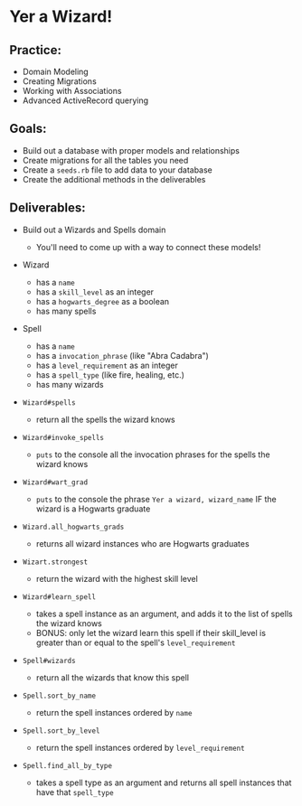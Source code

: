 # Yer a Wizard!

## Practice:
- Domain Modeling 
- Creating Migrations
- Working with Associations
- Advanced ActiveRecord querying

## Goals: 
- Build out a database with proper models and relationships 
- Create migrations for all the tables you need
- Create a `seeds.rb` file to add data to your database
- Create the additional methods in the deliverables

## Deliverables:
- Build out a Wizards and Spells domain
  - You'll need to come up with a way to connect these models!

- Wizard
  - has a `name`
  - has a `skill_level` as an integer
  - has a `hogwarts_degree` as a boolean
  - has many spells

- Spell
  - has a `name`
  - has a `invocation_phrase` (like "Abra Cadabra")
  - has a `level_requirement` as an integer
  - has a `spell_type` (like fire, healing, etc.)
  - has many wizards 

- `Wizard#spells` 
  - return all the spells the wizard knows
- `Wizard#invoke_spells` 
  - `puts` to the console all the invocation phrases for the spells the wizard knows
- `Wizard#wart_grad` 
  - `puts` to the console the phrase `Yer a wizard, wizard_name` IF the wizard is a Hogwarts graduate
- `Wizard.all_hogwarts_grads` 
  - returns all wizard instances who are Hogwarts graduates
- `Wizart.strongest` 
  - return the wizard with the highest skill level
- `Wizard#learn_spell`
  - takes a spell instance as an argument, and adds it to the list of spells the wizard knows
  - BONUS: only let the wizard learn this spell if their skill_level is greater than or equal to the spell's `level_requirement`

- `Spell#wizards` 
  - return all the wizards that know this spell
- `Spell.sort_by_name` 
  - return the spell instances ordered by `name`
- `Spell.sort_by_level` 
  - return the spell instances ordered by `level_requirement`
- `Spell.find_all_by_type` 
  - takes a spell type as an argument and returns all spell instances that have that `spell_type`
